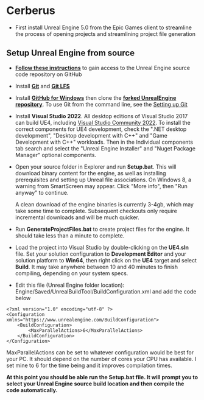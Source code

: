 # Cerberus

- First install Unreal Engine 5.0 from the Epic Games client to streamline the process of opening projects and streamlining project file generation

## **Setup Unreal Engine from source**
- **[Follow these instructions](https://www.unrealengine.com/en-US/ue4-on-github)** to gain access to the Unreal Engine source code repository on GitHub 
- Install **[Git](https://git-scm.com/downloads)** and **[Git LFS](https://git-lfs.github.com/)**
-   Install **[GitHub for Windows](https://windows.github.com/)** then clone the **[forked UnrealEngine repository](https://github.com/Cage01/UnrealEngine)**. To use Git from the command line, see the [Setting up Git](https://help.github.com/articles/set-up-git/) 
    
-   Install **Visual Studio 2022**. All desktop editions of Visual Studio 2017 can build UE4, including [Visual Studio Community 2022](https://visualstudio.microsoft.com/thank-you-downloading-visual-studio/?sku=Community&channel=Release&version=VS2022&source=VSLandingPage&cid=2036&passive=false). To install the correct components for UE4 development, check the ".NET desktop development", "Desktop development with C++" and "Game Development with C++" workloads. Then in the Individual components tab search and select the "Unreal Engine Installer" and "Nuget Package Manager" optional components.
    
-   Open your source folder in Explorer and run **Setup.bat**. This will download binary content for the engine, as well as installing prerequisites and setting up Unreal file associations. On Windows 8, a warning from SmartScreen may appear. Click "More info", then "Run anyway" to continue.
    
    A clean download of the engine binaries is currently 3-4gb, which may take some time to complete. Subsequent checkouts only require incremental downloads and will be much quicker.
    
-   Run **GenerateProjectFiles.bat** to create project files for the engine. It should take less than a minute to complete.
    
-   Load the project into Visual Studio by double-clicking on the **UE4.sln** file. Set your solution configuration to **Development Editor** and your solution platform to **Win64**, then right click on the **UE4** target and select **Build**. It may take anywhere between 10 and 40 minutes to finish compiling, depending on your system specs.
- Edit this file (Unreal Engine folder location):  Engine/Saved/UnrealBuildTool/BuildConfiguration.xml and add the code below
```
<?xml version="1.0" encoding="utf-8" ?>
<Configuration xmlns="https://www.unrealengine.com/BuildConfiguration">
	<BuildConfiguration>
		<MaxParallelActions>6</MaxParallelActions>
	</BuildConfiguration>
</Configuration>
```
MaxParallelActions can be set to whatever configuration would be best for your PC. It should depend on the number of cores your CPU has available. I set mine to 6 for the time being and it improves compilation times.


**At this point you should be able run the Setup.bat file. It will prompt you to select your Unreal Engine source build location and then compile the code automatically.**
